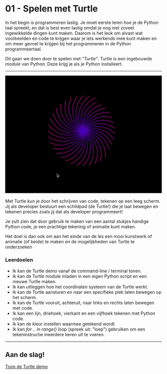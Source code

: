 # 01 - Spelen met Turtle

In het begin is programmeren lastig. Je moet eerste leren hoe je de Python taal spreekt, en dat is best even lastig omdat je nog niet zoveel ingewikkelde dingen kunt maken. Daarom is het leuk om alvast wat voorbeelden en code te krijgen waar je iets werkends mee kunt maken en om meer gevoel te krijgen bij het programmeren in de Python programmeertaal. 

Dit gaan we doen door te spelen met *"Turtle"*. Turtle is een ingebouwde *module* van Python. Deze krijg je als je Python installeert.

---

![Voorbeeld](turtle-anim.gif)

Met Turtle kun je door het schrijven van code, tekenen op een leeg scherm. Jij als developer bestuurt een schildpad (de Turtle!) die je laat bewegen en tekenen precies zoals jij dat als developer programmeert!

Je zult zien dat door gebruik te maken van een aantal stukjes handige Python code, je een prachtige tekening of animatie kunt maken.

Het doel is dan ook om aan het einde van de les een mooi kunstwerk of animatie (of beide) te maken en de mogelijkheden van Turtle te onderzoeken 

### Leerdoelen
* Ik kan de Turtle demo vanaf de command-line / terminal tonen.
* Ik kan de Turtle module inladen in een eigen Python script en een nieuwe Turtle maken.
* Ik kan uitleggen hoe het coordinaten systeem van de Turtle werkt.
* Ik kan de Turtle aansturen en naar een specifieke plek laten bewegen op het scherm.
* Ik kan de Turtle vooruit, achteruit, naar links en rechts laten bewegen met code.
* Ik kan een lijn, driehoek, vierkant en een vijfhoek tekenen met Python code.
* Ik kan de kleur instellen waarmee getekend wordt
* Ik kan *for .. in range()* loop (spreek uit: "loep") gebruiken om een tekeninstructie meerdere keren uit te voeren.

---

## Aan de slag!
[Toon de Turtle demo](01-start-demo/index.md)


